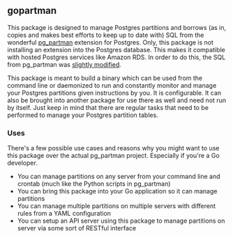 gopartman
-----------

This package is designed to manage Postgres partitions and borrows (as in, copies and makes best efforts to keep up to date with) SQL from the wonderful 
[pg_partman](https://github.com/keithf4/pg_partman) extension for Postgres. Only, this package is not installing an extension into the Postgres database. 
This makes it compatible with hosted Postgres services like Amazon RDS. In order to do this, the SQL from pg_partman was [slightly modified](http://www.databasesoup.com/2014/12/loading-pgpartman-on-rds-or-heroku.html).

This package is meant to build a binary which can be used from the command line or daemonized to run and constantly monitor and manage your Postgres partitions 
given instructions by you. It is configurable. It can also be brought into another package for use there as well and need not run by itself. Just keep 
in mind that there are regular tasks that need to be performed to manage your Postgres partition tables.

### Uses
There's a few possible use cases and reasons why you might want to use this package over the actual pg_partman project. Especially if you're a Go developer.

* You can manage partitions on any server from your command line and crontab (much like the Python scripts in pg_partman)    
* You can bring this package into your Go application so it can manage partitions    
* You can manage multiple partitions on multiple servers with different rules from a YAML configuration    
* You can setup an API server using this package to manage partitions on server via some sort of RESTful interface    